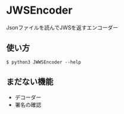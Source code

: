 # JWSEncoder
Jsonファイルを読んでJWSを返すエンコーダー  

## 使い方
```
$ python3 JWWSEncoder --help
```

## まだない機能
* デコーダー  
* 署名の確認